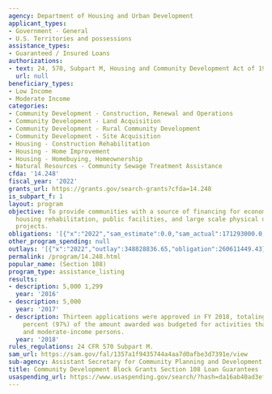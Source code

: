 ```yaml
---
agency: Department of Housing and Urban Development
applicant_types:
- Government - General
- U.S. Territories and possessions
assistance_types:
- Guaranteed / Insured Loans
authorizations:
- text: 24, 570, Subpart M, Housing and Community Development Act of 1974, as amended.
  url: null
beneficiary_types:
- Low Income
- Moderate Income
categories:
- Community Development - Construction, Renewal and Operations
- Community Development - Land Acquisition
- Community Development - Rural Community Development
- Community Development - Site Acquisition
- Housing - Construction Rehabilitation
- Housing - Home Improvement
- Housing - Homebuying, Homeownership
- Natural Resources - Community Sewage Treatment Assistance
cfda: '14.248'
fiscal_year: '2022'
grants_url: https://grants.gov/search-grants?cfda=14.248
is_subpart_f: 1
layout: program
objective: To provide communities with a source of financing for economic development,
  housing rehabilitation, public facilities, and large scale physical development
  projects.
obligations: '[{"x":"2022","sam_estimate":0.0,"sam_actual":171293000.0,"usa_spending_actual":260331092.27},{"x":"2023","sam_estimate":300000000.0,"sam_actual":0.0,"usa_spending_actual":275549607.87},{"x":"2024","sam_estimate":400000000.0,"sam_actual":0.0,"usa_spending_actual":352112898.78}]'
other_program_spending: null
outlays: '[{"x":"2022","outlay":348828836.65,"obligation":260611449.43},{"x":"2023","outlay":316617939.54,"obligation":294224400.76},{"x":"2024","outlay":75684311.82,"obligation":413891711.0}]'
permalink: /program/14.248.html
popular_name: (Section 108)
program_type: assistance_listing
results:
- description: 5,000 1,299
  year: '2016'
- description: 5,000
  year: '2017'
- description: Thirteen applications were approved in FY 2018, totaling $58.6 million.  Ninety-seven
    percent (97%) of the amount awarded was budgeted for activities that benefit low-
    and moderate-income persons.
  year: '2018'
rules_regulations: 24 CFR 570 Subpart M.
sam_url: https://sam.gov/fal/1357a1f9435744a4aa7d0afbe3d7391e/view
sub-agency: Assistant Secretary for Community Planning and Development
title: Community Development Block Grants Section 108 Loan Guarantees
usaspending_url: https://www.usaspending.gov/search/?hash=da16ab40ad3ef53bdb37db370651f3b1
---
```

